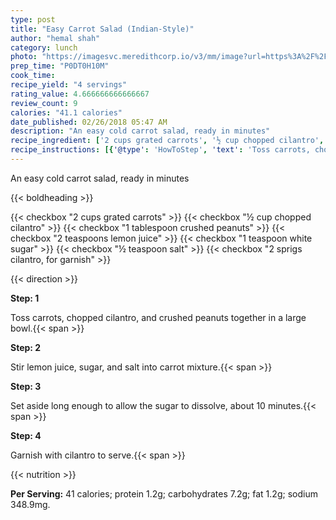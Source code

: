```yaml
---
type: post
title: "Easy Carrot Salad (Indian-Style)"
author: "hemal shah"
category: lunch
photo: "https://imagesvc.meredithcorp.io/v3/mm/image?url=https%3A%2F%2Fimages.media-allrecipes.com%2Fuserphotos%2F873015.jpg"
prep_time: "P0DT0H10M"
cook_time: 
recipe_yield: "4 servings"
rating_value: 4.666666666666667
review_count: 9
calories: "41.1 calories"
date_published: 02/26/2018 05:47 AM
description: "An easy cold carrot salad, ready in minutes"
recipe_ingredient: ['2 cups grated carrots', '½ cup chopped cilantro', '1 tablespoon crushed peanuts', '2 teaspoons lemon juice', '1 teaspoon white sugar', '½ teaspoon salt', '2 sprigs cilantro, for garnish']
recipe_instructions: [{'@type': 'HowToStep', 'text': 'Toss carrots, chopped cilantro, and crushed peanuts together in a large bowl.\n'}, {'@type': 'HowToStep', 'text': 'Stir lemon juice, sugar, and salt into carrot mixture.\n'}, {'@type': 'HowToStep', 'text': 'Set aside long enough to allow the sugar to dissolve, about 10 minutes.\n'}, {'@type': 'HowToStep', 'text': 'Garnish with cilantro to serve.\n'}]
---
```


An easy cold carrot salad, ready in minutes 

{{< boldheading >}}

{{< checkbox "2 cups grated carrots" >}}
{{< checkbox "½ cup chopped cilantro" >}}
{{< checkbox "1 tablespoon crushed peanuts" >}}
{{< checkbox "2 teaspoons lemon juice" >}}
{{< checkbox "1 teaspoon white sugar" >}}
{{< checkbox "½ teaspoon salt" >}}
{{< checkbox "2 sprigs cilantro, for garnish" >}}


{{< direction >}}

**Step: 1**

Toss carrots, chopped cilantro, and crushed peanuts together in a large bowl.{{< span >}}

**Step: 2**

Stir lemon juice, sugar, and salt into carrot mixture.{{< span >}}

**Step: 3**

Set aside long enough to allow the sugar to dissolve, about 10 minutes.{{< span >}}

**Step: 4**

Garnish with cilantro to serve.{{< span >}}

{{< nutrition >}}

**Per Serving:** 41 calories; protein 1.2g; carbohydrates 7.2g; fat 1.2g; sodium 348.9mg.